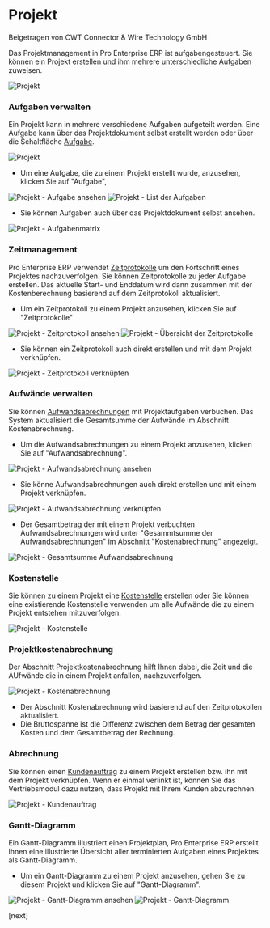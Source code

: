 <!-- add-breadcrumbs -->
# Projekt
<span class="text-muted contributed-by">Beigetragen von CWT Connector & Wire Technology GmbH</span>

Das Projektmanagement in Pro Enterprise ERP ist aufgabengesteuert. Sie können ein Projekt erstellen und ihm mehrere unterschiedliche Aufgaben zuweisen.

<img class="screenshot" alt="Projekt" src="/docs/assets/img/project/project.png">

### Aufgaben verwalten

Ein Projekt kann in mehrere verschiedene Aufgaben aufgeteilt werden. 
Eine Aufgabe kann über das Projektdokument selbst erstellt werden oder über die Schaltfläche [Aufgabe](/docs/user/manual/de/projects/tasks.html).

<img class="screenshot" alt="Projekt" src="/docs/assets/img/project/project_task.png">

* Um eine Aufgabe, die zu einem Projekt erstellt wurde, anzusehen, klicken Sie auf "Aufgabe",

<img class="screenshot" alt="Projekt - Aufgabe ansehen" src="/docs/assets/img/project/project_view_task.png">

<img class="screenshot" alt="Projekt - List der Aufgaben" src="/docs/assets/img/project/project_task_list.png">

* Sie können Aufgaben auch über das Projektdokument selbst ansehen.

<img class="screenshot" alt="Projekt - Aufgabenmatrix" src="/docs/assets/img/project/project_task_grid.png">

### Zeitmanagement

Pro Enterprise ERP verwendet [Zeitprotokolle](/docs/user/manual/de/projects/time-log.html) um den Fortschritt eines Projektes nachzuverfolgen. Sie können Zeitprotokolle zu jeder Aufgabe erstellen. Das aktuelle Start- und Enddatum wird dann zusammen mit der Kostenberechnung  basierend auf dem Zeitprotokoll aktualisiert.

* Um ein Zeitprotokoll zu einem Projekt anzusehen, klicken Sie auf "Zeitprotokolle"

<img class="screenshot" alt="Projekt - Zeitprotokoll ansehen" src="/docs/assets/img/project/project_view_time_log.png">

<img class="screenshot" alt="Projekt - Übersicht der Zeitprotokolle" src="/docs/assets/img/project/project_time_log_list.png">

* Sie können ein Zeitprotokoll auch direkt erstellen und mit dem Projekt verknüpfen.

<img class="screenshot" alt="Projekt - Zeitprotokoll verknüpfen" src="/docs/assets/img/project/project_time_log_link.png">

### Aufwände verwalten

Sie können [Aufwandsabrechnungen](/docs/user/manual/de/human-resources/expense-claim.html) mit Projektaufgaben verbuchen. Das System aktualisiert die Gesamtsumme der Aufwände im Abschnitt Kostenabrechnung.

* Um die Aufwandsabrechnungen zu einem Projekt anzusehen, klicken Sie auf "Aufwandsabrechnung".

<img class="screenshot" alt="Projekt - Aufwandsabrechnung ansehen" src="/docs/assets/img/project/project_view_expense_claim.png">

* Sie könne Aufwandsabrechnungen auch direkt erstellen und mit einem Projekt verknüpfen.

<img class="screenshot" alt="Projekt - Aufwandsabrechnung verknüpfen" src="/docs/assets/img/project/project_expense_claim_link.png">

* Der Gesamtbetrag der mit einem Projekt verbuchten Aufwandsabrechnungen wird unter "Gesammtsumme der Aufwandsabrechnungen" im Abschnitt "Kostenabrechnung" angezeigt.

<img class="screenshot" alt="Projekt - Gesamtsumme Aufwandsabrechnung" src="/docs/assets/img/project/project_total_expense_claim.png">

### Kostenstelle

Sie können zu einem Projekt eine [Kostenstelle](/docs/user/manual/de/accounts/setup/cost-center.html) erstellen oder Sie können eine existierende Kostenstelle verwenden um alle Aufwände die zu einem Projekt entstehen mitzuverfolgen.

<img class="screenshot" alt="Projekt - Kostenstelle" src="/docs/assets/img/project/project_cost_center.png">

### Projektkostenabrechnung

Der Abschnitt Projektkostenabrechnung hilft Ihnen dabei, die Zeit und die AUfwände die in einem Projekt anfallen, nachzuverfolgen.

<img class="screenshot" alt="Projekt - Kostenabrechnung" src="/docs/assets/img/project/project_costing.png">

* Der Abschnitt Kostenabrechnung wird basierend auf den Zeitprotokollen aktualisiert.
* Die Bruttospanne ist die Differenz zwischen dem Betrag der gesamten Kosten und dem Gesamtbetrag der Rechnung.

### Abrechnung

Sie können einen [Kundenauftrag](/docs/user/manual/de/selling/sales-order.html) zu einem Projekt erstellen bzw. ihn mit dem Projekt verknüpfen. Wenn er einmal verlinkt ist, können Sie das Vertriebsmodul dazu nutzen, dass Projekt mit Ihrem Kunden abzurechnen.

<img class="screenshot" alt="Projekt - Kundenauftrag" src="/docs/assets/img/project/project_sales_order.png">

### Gantt-Diagramm

Ein Gantt-Diagramm illustriert einen Projektplan, Pro Enterprise ERP erstellt Ihnen eine illustrierte Übersicht aller terminierten Aufgaben eines Projektes als Gantt-Diagramm.

* Um ein Gantt-Diagramm zu einem Projekt anzusehen, gehen Sie zu diesem Projekt und klicken Sie auf "Gantt-Diagramm".

<img class="screenshot" alt="Projekt - Gantt-Diagramm ansehen" src="/docs/assets/img/project/project_view_gantt_chart.png">

<img class="screenshot" alt="Projekt - Gantt-Diagramm" src="/docs/assets/img/project/project_gantt_chart.png">

[next]
